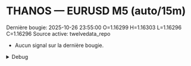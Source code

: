 # THANOS — EURUSD M5 (auto/15m)
Dernière bougie: 2025-10-26 23:55:00  O=1.16299  H=1.16303  L=1.16296  C=1.16296
Source active: twelvedata_repo

- Aucun signal sur la dernière bougie.

<details><summary>Debug</summary>

- TD_API_KEY manquant.

</details>